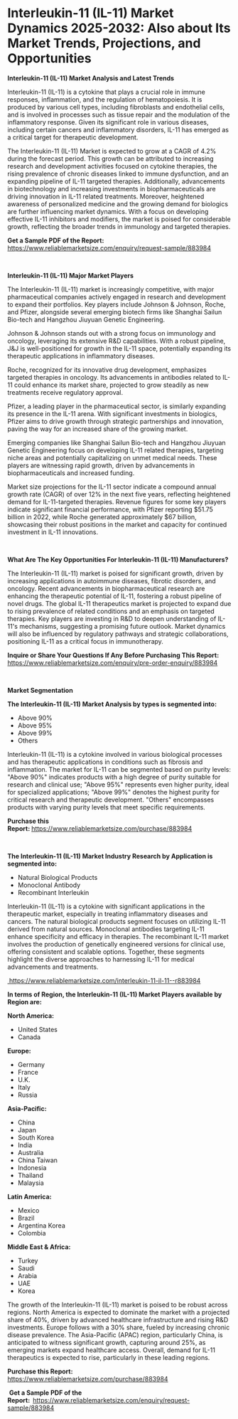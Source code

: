 <p><h1>Interleukin-11 (IL-11) Market Dynamics 2025-2032: Also about Its Market Trends, Projections, and Opportunities</h1></p><p><strong>Interleukin-11 (IL-11) Market Analysis and Latest Trends</strong></p>
<p><p>Interleukin-11 (IL-11) is a cytokine that plays a crucial role in immune responses, inflammation, and the regulation of hematopoiesis. It is produced by various cell types, including fibroblasts and endothelial cells, and is involved in processes such as tissue repair and the modulation of the inflammatory response. Given its significant role in various diseases, including certain cancers and inflammatory disorders, IL-11 has emerged as a critical target for therapeutic development.</p><p>The Interleukin-11 (IL-11) Market is expected to grow at a CAGR of 4.2% during the forecast period. This growth can be attributed to increasing research and development activities focused on cytokine therapies, the rising prevalence of chronic diseases linked to immune dysfunction, and an expanding pipeline of IL-11 targeted therapies. Additionally, advancements in biotechnology and increasing investments in biopharmaceuticals are driving innovation in IL-11 related treatments. Moreover, heightened awareness of personalized medicine and the growing demand for biologics are further influencing market dynamics. With a focus on developing effective IL-11 inhibitors and modifiers, the market is poised for considerable growth, reflecting the broader trends in immunology and targeted therapies.</p></p>
<p><strong>Get a Sample PDF of the Report:&nbsp;</strong> <a href="https://www.reliablemarketsize.com/enquiry/request-sample/883984?utm_campaign=2475&utm_medium=2&utm_source=Github&utm_content=ia&utm_term=19042025&utm_id=interleukin-11-il-11">https://www.reliablemarketsize.com/enquiry/request-sample/883984</a></p>
<p>&nbsp;</p>
<p><strong>Interleukin-11 (IL-11) Major Market Players</strong></p>
<p><p>The Interleukin-11 (IL-11) market is increasingly competitive, with major pharmaceutical companies actively engaged in research and development to expand their portfolios. Key players include Johnson & Johnson, Roche, and Pfizer, alongside several emerging biotech firms like Shanghai Sailun Bio-tech and Hangzhou Jiuyuan Genetic Engineering.</p><p>Johnson & Johnson stands out with a strong focus on immunology and oncology, leveraging its extensive R&D capabilities. With a robust pipeline, J&J is well-positioned for growth in the IL-11 space, potentially expanding its therapeutic applications in inflammatory diseases.</p><p>Roche, recognized for its innovative drug development, emphasizes targeted therapies in oncology. Its advancements in antibodies related to IL-11 could enhance its market share, projected to grow steadily as new treatments receive regulatory approval.</p><p>Pfizer, a leading player in the pharmaceutical sector, is similarly expanding its presence in the IL-11 arena. With significant investments in biologics, Pfizer aims to drive growth through strategic partnerships and innovation, paving the way for an increased share of the growing market.</p><p>Emerging companies like Shanghai Sailun Bio-tech and Hangzhou Jiuyuan Genetic Engineering focus on developing IL-11 related therapies, targeting niche areas and potentially capitalizing on unmet medical needs. These players are witnessing rapid growth, driven by advancements in biopharmaceuticals and increased funding.</p><p>Market size projections for the IL-11 sector indicate a compound annual growth rate (CAGR) of over 12% in the next five years, reflecting heightened demand for IL-11-targeted therapies. Revenue figures for some key players indicate significant financial performance, with Pfizer reporting $51.75 billion in 2022, while Roche generated approximately $67 billion, showcasing their robust positions in the market and capacity for continued investment in IL-11 innovations.</p></p>
<p>&nbsp;</p>
<p><strong>What Are The Key Opportunities For Interleukin-11 (IL-11) Manufacturers?</strong></p>
<p><p>The Interleukin-11 (IL-11) market is poised for significant growth, driven by increasing applications in autoimmune diseases, fibrotic disorders, and oncology. Recent advancements in biopharmaceutical research are enhancing the therapeutic potential of IL-11, fostering a robust pipeline of novel drugs. The global IL-11 therapeutics market is projected to expand due to rising prevalence of related conditions and an emphasis on targeted therapies. Key players are investing in R&D to deepen understanding of IL-11's mechanisms, suggesting a promising future outlook. Market dynamics will also be influenced by regulatory pathways and strategic collaborations, positioning IL-11 as a critical focus in immunotherapy.</p></p>
<p><strong>Inquire or Share Your Questions If Any Before Purchasing This Report:</strong> <a href="https://www.reliablemarketsize.com/enquiry/pre-order-enquiry/883984?utm_campaign=2475&utm_medium=2&utm_source=Github&utm_content=ia&utm_term=19042025&utm_id=interleukin-11-il-11">https://www.reliablemarketsize.com/enquiry/pre-order-enquiry/883984</a></p>
<p>&nbsp;</p>
<p><strong>Market Segmentation</strong></p>
<p><strong>The Interleukin-11 (IL-11) Market Analysis by types is segmented into:</strong></p>
<p><ul><li>Above 90%</li><li>Above 95%</li><li>Above 99%</li><li>Others</li></ul></p>
<p><p>Interleukin-11 (IL-11) is a cytokine involved in various biological processes and has therapeutic applications in conditions such as fibrosis and inflammation. The market for IL-11 can be segmented based on purity levels: "Above 90%" indicates products with a high degree of purity suitable for research and clinical use; "Above 95%" represents even higher purity, ideal for specialized applications; "Above 99%" denotes the highest purity for critical research and therapeutic development. "Others" encompasses products with varying purity levels that meet specific requirements.</p></p>
<p><strong>Purchase this Report:&nbsp;</strong><a href="https://www.reliablemarketsize.com/purchase/883984?utm_campaign=2475&utm_medium=2&utm_source=Github&utm_content=ia&utm_term=19042025&utm_id=interleukin-11-il-11">https://www.reliablemarketsize.com/purchase/883984</a></p>
<p>&nbsp;</p>
<p><strong>The Interleukin-11 (IL-11) Market Industry Research by Application is segmented into:</strong></p>
<p><ul><li>Natural Biological Products</li><li>Monoclonal Antibody</li><li>Recombinant Interleukin</li></ul></p>
<p><p>Interleukin-11 (IL-11) is a cytokine with significant applications in the therapeutic market, especially in treating inflammatory diseases and cancers. The natural biological products segment focuses on utilizing IL-11 derived from natural sources. Monoclonal antibodies targeting IL-11 enhance specificity and efficacy in therapies. The recombinant IL-11 market involves the production of genetically engineered versions for clinical use, offering consistent and scalable options. Together, these segments highlight the diverse approaches to harnessing IL-11 for medical advancements and treatments.</p></p>
<p><a href="https://www.reliablemarketsize.com/interleukin-11-il-11--r883984?utm_campaign=2475&utm_medium=2&utm_source=Github&utm_content=ia&utm_term=19042025&utm_id=interleukin-11-il-11">&nbsp;https://www.reliablemarketsize.com/interleukin-11-il-11--r883984</a></p>
<p><strong>In terms of Region, the Interleukin-11 (IL-11) Market Players available by Region are:</strong></p>
<p>
    <p> <strong> North America: </strong>
        <ul>
            <li>United States</li>
            <li>Canada</li>
        </ul>
        </p> 
    <p> <strong> Europe: </strong>
        <ul>
            <li>Germany</li>
            <li>France</li>
            <li>U.K.</li>
            <li>Italy</li>
            <li>Russia</li>
        </ul>
        </p> 
    <p> <strong> Asia-Pacific: </strong>
        <ul>
            <li>China</li>
            <li>Japan</li>
            <li>South Korea</li>
            <li>India</li>
            <li>Australia</li>
            <li>China Taiwan</li>
            <li>Indonesia</li>
            <li>Thailand</li>
            <li>Malaysia</li>
        </ul>
        </p> 
    <p> <strong> Latin America: </strong>
        <ul>
            <li>Mexico</li>
            <li>Brazil</li>
            <li>Argentina Korea</li>
            <li>Colombia</li>
        </ul>
        </p> 
    <p> <strong> Middle East & Africa: </strong>
        <ul>
            <li>Turkey</li>
            <li>Saudi</li>
            <li>Arabia</li>
            <li>UAE</li>
            <li>Korea</li>
        </ul>
    </p>
    </p>
<p><p>The growth of the Interleukin-11 (IL-11) market is poised to be robust across regions. North America is expected to dominate the market with a projected share of 40%, driven by advanced healthcare infrastructure and rising R&D investments. Europe follows with a 30% share, fueled by increasing chronic disease prevalence. The Asia-Pacific (APAC) region, particularly China, is anticipated to witness significant growth, capturing around 25%, as emerging markets expand healthcare access. Overall, demand for IL-11 therapeutics is expected to rise, particularly in these leading regions.</p></p>
<p><strong>Purchase this Report: </strong><a href="https://www.reliablemarketsize.com/purchase/883984?utm_campaign=2475&utm_medium=2&utm_source=Github&utm_content=ia&utm_term=19042025&utm_id=interleukin-11-il-11">https://www.reliablemarketsize.com/purchase/883984</a></p>
<p>&nbsp;<strong>Get a Sample PDF of the Report:&nbsp;&nbsp;</strong><a href="https://www.reliablemarketsize.com/enquiry/request-sample/883984?utm_campaign=2475&utm_medium=2&utm_source=Github&utm_content=ia&utm_term=19042025&utm_id=interleukin-11-il-11">https://www.reliablemarketsize.com/enquiry/request-sample/883984</a></p>
<p><strong></strong></p>
<p><p></p><p></p><p></p></p>
